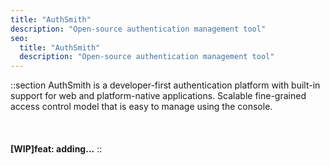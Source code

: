 ```yaml
---
title: "AuthSmith"
description: "Open-source authentication management tool"
seo:
  title: "AuthSmith"
  description: "Open-source authentication management tool"
---
```


::section
AuthSmith is a developer-first authentication platform with built-in support for web and platform-native applications. Scalable fine-grained access control model that is easy to manage using the console.
<br/>
<br/>
<br/>
<br/>
**\[WIP\]feat: adding...**
::
